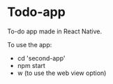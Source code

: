 # Todo-app

To-do app made in React Native.

To use the app:
- cd 'second-app'
- npm start
- w (to use the web view option)
